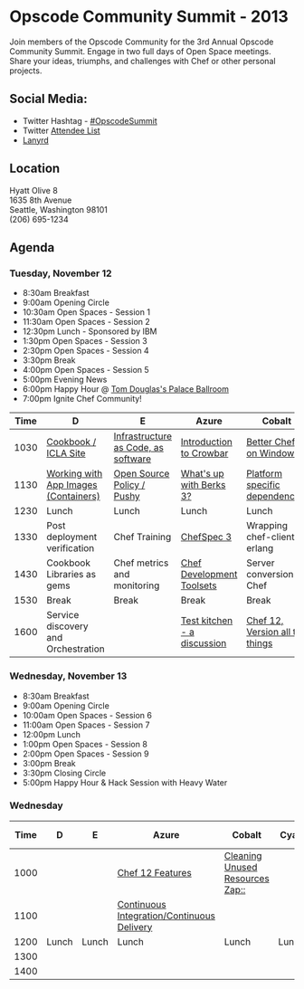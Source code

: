 Opscode Community Summit - 2013
===============================
Join members of the Opscode Community for the 3rd Annual Opscode Community Summit.  Engage in two full days of Open Space meetings. Share your ideas, triumphs, and challenges with Chef or other personal projects.

## Social Media:
* Twitter Hashtag - [#OpscodeSummit](https://twitter.com/#!/search/%23opscodesummit)
* Twitter [Attendee List](https://twitter.com/opscode/community-summit-2013/members)
* [Lanyrd](http://lanyrd.com/2013/opscodesummit/)

## Location
Hyatt Olive 8  
1635 8th Avenue  
Seattle, Washington 98101  
(206) 695-1234

## Agenda
### Tuesday, November 12

* 8:30am Breakfast
* 9:00am Opening Circle
* 10:30am Open Spaces - Session 1
* 11:30am Open Spaces - Session 2
* 12:30pm Lunch - Sponsored by IBM
* 1:30pm Open Spaces - Session 3
* 2:30pm Open Spaces - Session 4
* 3:30pm Break
* 4:00pm Open Spaces - Session 5
* 5:00pm Evening News
* 6:00pm Happy Hour @ [Tom Douglas's Palace Ballroom](https://maps.google.com/maps?saddr=Hyatt+at+Olive+8,+8th+Avenue,+Seattle,+WA&daddr=Palace+Ballroom&hl=en&ll=47.614141,-122.336969&spn=0.006676,0.008808&sll=47.615106,-122.336968&sspn=0.006675,0.008808&geocode=FdWG1gIdYlW1-CFzBLU7QqVs4ynhuE40tWqQVDFzBLU7QqVs4w%3BFVyL1gIdzDu1-A&oq=Hyatt&dirflg=w&mra=ltm&t=m&z=17)
* 7:00pm Ignite Chef Community!


| Time | D | E | Azure                                  | Cobalt | Cyan | Steel A |
|------|---|---|----------------------------------------|--------|------|---------|
| 1030 | [Cookbook / ICLA Site](wiki/Tuesday-D-1030)  | [Infrastructure as Code, as software](wiki/Tuesday-E-1030)  |[Introduction to Crowbar](wiki/Tuesday-Azure-1030)| [Better Chef on Windows](https://github.com/opscode/opscode-summit-2013/wiki/Tuesday-Cobalt-1030)       |      |         |
| 1130 | [Working with App Images (Containers)](wiki/Tuesday-D-1130) | [Open Source Policy / Pushy](wiki/Tuesday-E-1130) | [What's up with Berks 3?](wiki/Tuesday-Azure-1130) | [Platform specific dependencies](wiki/Cross-platform-dependencies) |      | Vagrant (chef-solo to chef-zero) |
| 1230 | Lunch | Lunch | Lunch | Lunch |   Lunch   | Lunch |
| 1330 | Post deployment verification | Chef Training | [ChefSpec 3](wiki/Tuesday-E-1330) | Wrapping chef-client in erlang | [Chef and Security](https://github.com/opscode/opscode-summit-2013/wiki/Tuesday-Cyan-1330) | Attribute validation |
| 1430 | Cookbook Libraries as gems | Chef metrics and monitoring | [Chef Development Toolsets](wiki/Tuesday-E-1430) | Server conversion to Chef | [Openstack](wiki/Tuesday-Cyan-1430) | Celluloid (is it good?) |
| 1530 | Break | Break | Break | Break | Break | Break |
| 1600 | Service discovery and Orchestration |  | [Test kitchen - a discussion](wiki/Tuesday-E-1600) | [Chef 12, Version all the things](wiki/Tuesday-Cobalt-1600) |  | Private/Enterprise chef support group |

### Wednesday, November 13

* 8:30am Breakfast
* 9:00am Opening Circle
* 10:00am Open Spaces - Session 6
* 11:00am Open Spaces - Session 7
* 12:00pm Lunch
* 1:00pm Open Spaces - Session 8
* 2:00pm Open Spaces - Session 9
* 3:00pm Break
* 3:30pm Closing Circle
* 5:00pm Happy Hour & Hack Session with Heavy Water

### Wednesday

| Time | D | E | Azure | Cobalt | Cyan | Steel A |
|------|---|---|-------|--------|------|---------|
| 1000 |   |   | [Chef 12 Features](https://github.com/opscode/opscode-summit-2013/wiki/Wednesday-Azure-1000)      |    [Cleaning Unused Resources Zap::](https://github.com/opscode/opscode-summit-2013/wiki/Wednesday-Cobalt-1000)    |      |         |
| 1100 |   |   | [Continuous Integration/Continuous Delivery](https://github.com/opscode/opscode-summit-2013/wiki/Wednesday-Azure-1100)      |        |      |         |
| 1200 | Lunch | Lunch | Lunch | Lunch | Lunch | Lunch |
| 1300 |   |   |       |        |      |         |
| 1400 |   |   |       |        |      |         |